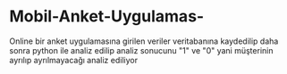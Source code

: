 # Mobil-Anket-Uygulamas-
Online bir anket uygulamasına girilen veriler veritabanına kaydedilip daha sonra python ile analiz edilip analiz sonucunu "1" ve "0" yani müşterinin ayrılıp ayrılmayacağı analiz ediliyor
